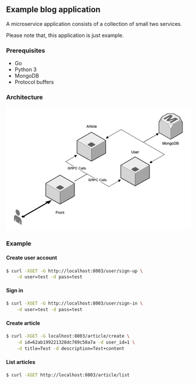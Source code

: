 ## Example blog application

A microservice application consists of a collection of small two services.

Please note that, this application is just example.

### Prerequisites

* Go
* Python 3
* MongoDB
* Protocol buffers

### Architecture

<p align="center">
    <img src="./diagram.png">
</p>

### Example

#### Create user account

```bash
$ curl -XGET -G http://localhost:8003/user/sign-up \
    -d user=test -d pass=test
```

#### Sign in

```bash
$ curl -XGET -G http://localhost:8003/user/sign-in \
    -d user=test -d pass=test
```

#### Create article

```bash
$ curl -XGET -G localhost:8003/article/create \
    -d id=62ab199221328dc789c58a7a -d user_id=1 \
    -d title=Test -d description=Test+content 
```

#### List articles

```bash
$ curl -XGET http://localhost:8003/article/list
```
